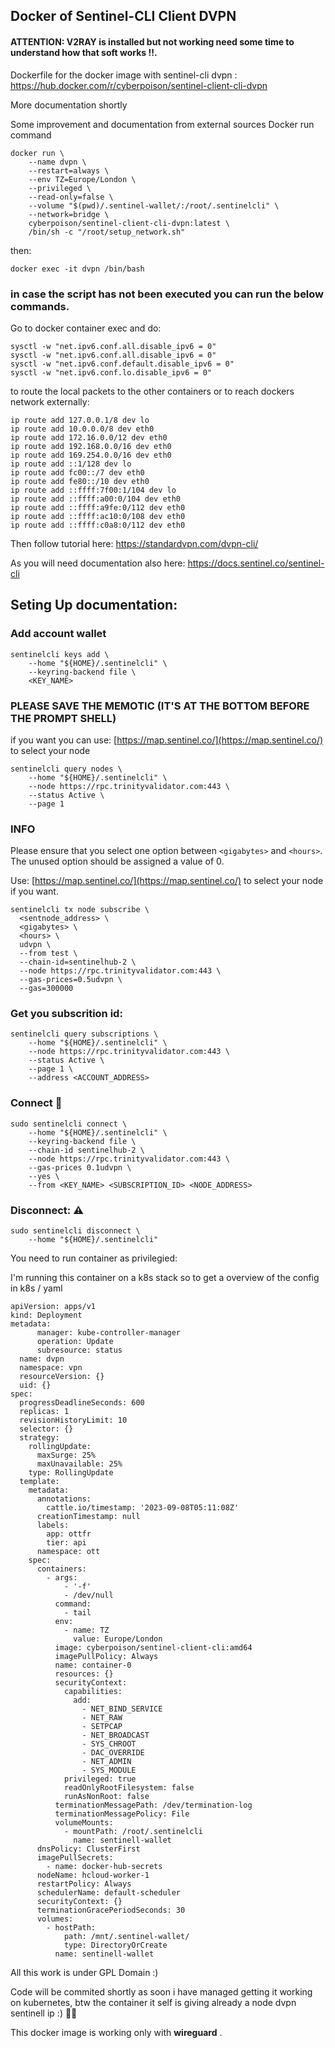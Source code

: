 ## Docker of Sentinel-CLI Client DVPN 
#### ATTENTION: V2RAY is installed but not working need some time to understand how that soft works !!.

Dockerfile for the docker image with sentinel-cli dvpn : [https://hub.docker.com/r/cyberpoison/sentinel-client-cli-dvpn
](https://hub.docker.com/r/cyberpoison/sentinel-client-cli-dvpn)

More documentation shortly

Some improvement and documentation from external sources
Docker run command
```
docker run \
    --name dvpn \
    --restart=always \
    --env TZ=Europe/London \
    --privileged \
    --read-only=false \
    --volume "$(pwd)/.sentinel-wallet/:/root/.sentinelcli" \
    --network=bridge \
    cyberpoison/sentinel-client-cli-dvpn:latest \
    /bin/sh -c "/root/setup_network.sh"
```
then:
```
docker exec -it dvpn /bin/bash
```

### in case the script has not been executed you can run the below commands.
 
Go to docker container exec and do:
```
sysctl -w "net.ipv6.conf.all.disable_ipv6 = 0"
sysctl -w "net.ipv6.conf.all.disable_ipv6 = 0"
sysctl -w "net.ipv6.conf.default.disable_ipv6 = 0"
sysctl -w "net.ipv6.conf.lo.disable_ipv6 = 0"
```
to route the local packets to the other containers or to reach dockers network externally:
```
ip route add 127.0.0.1/8 dev lo
ip route add 10.0.0.0/8 dev eth0
ip route add 172.16.0.0/12 dev eth0
ip route add 192.168.0.0/16 dev eth0
ip route add 169.254.0.0/16 dev eth0
ip route add ::1/128 dev lo
ip route add fc00::/7 dev eth0
ip route add fe80::/10 dev eth0
ip route add ::ffff:7f00:1/104 dev lo
ip route add ::ffff:a00:0/104 dev eth0
ip route add ::ffff:a9fe:0/112 dev eth0
ip route add ::ffff:ac10:0/108 dev eth0
ip route add ::ffff:c0a8:0/112 dev eth0
```

Then follow tutorial here: https://standardvpn.com/dvpn-cli/

As you will need documentation also here: https://docs.sentinel.co/sentinel-cli

## Seting Up documentation:
### Add account wallet
```
sentinelcli keys add \
    --home "${HOME}/.sentinelcli" \
    --keyring-backend file \
    <KEY_NAME> 
```
### PLEASE SAVE THE MEMOTIC (IT'S AT THE BOTTOM BEFORE THE PROMPT SHELL) 
if you want you can use: [https://map.sentinel.co/](https://map.sentinel.co/) to select your node
```
sentinelcli query nodes \
    --home "${HOME}/.sentinelcli" \
    --node https://rpc.trinityvalidator.com:443 \
    --status Active \
    --page 1
```

### INFO
Please ensure that you select one option between `<gigabytes>` and `<hours>`. The unused option should be assigned a value of 0.

Use: [https://map.sentinel.co/](https://map.sentinel.co/) to select your node if you want.

```
sentinelcli tx node subscribe \
  <sentnode_address> \
  <gigabytes> \
  <hours> \
  udvpn \
  --from test \
  --chain-id=sentinelhub-2 \
  --node https://rpc.trinityvalidator.com:443 \
  --gas-prices=0.5udvpn \
  --gas=300000
```

### Get you subscrition id:
```
sentinelcli query subscriptions \
    --home "${HOME}/.sentinelcli" \
    --node https://rpc.trinityvalidator.com:443 \
    --status Active \
    --page 1 \
    --address <ACCOUNT_ADDRESS>
```
### Connect 🚀
```
sudo sentinelcli connect \
    --home "${HOME}/.sentinelcli" \
    --keyring-backend file \
    --chain-id sentinelhub-2 \
    --node https://rpc.trinityvalidator.com:443 \
    --gas-prices 0.1udvpn \
    --yes \
    --from <KEY_NAME> <SUBSCRIPTION_ID> <NODE_ADDRESS>
```

### Disconnect: ⚠️
```
sudo sentinelcli disconnect \
    --home "${HOME}/.sentinelcli"
```

You need to run container as privilegied:

I'm running this container on a k8s stack so to get a overview of the config in k8s / yaml 
```
apiVersion: apps/v1
kind: Deployment
metadata:
      manager: kube-controller-manager
      operation: Update
      subresource: status
  name: dvpn
  namespace: vpn
  resourceVersion: {}
  uid: {}
spec:
  progressDeadlineSeconds: 600
  replicas: 1
  revisionHistoryLimit: 10
  selector: {}
  strategy:
    rollingUpdate:
      maxSurge: 25%
      maxUnavailable: 25%
    type: RollingUpdate
  template:
    metadata:
      annotations:
        cattle.io/timestamp: '2023-09-08T05:11:08Z'
      creationTimestamp: null
      labels:
        app: ottfr
        tier: api
      namespace: ott
    spec:
      containers:
        - args:
            - '-f'
            - /dev/null
          command:
            - tail
          env:
            - name: TZ
              value: Europe/London
          image: cyberpoison/sentinel-client-cli:amd64
          imagePullPolicy: Always
          name: container-0
          resources: {}
          securityContext:
            capabilities:
              add:
                - NET_BIND_SERVICE
                - NET_RAW
                - SETPCAP
                - NET_BROADCAST
                - SYS_CHROOT
                - DAC_OVERRIDE
                - NET_ADMIN
                - SYS_MODULE
            privileged: true
            readOnlyRootFilesystem: false
            runAsNonRoot: false
          terminationMessagePath: /dev/termination-log
          terminationMessagePolicy: File
          volumeMounts:
            - mountPath: /root/.sentinelcli
              name: sentinell-wallet
      dnsPolicy: ClusterFirst
      imagePullSecrets:
        - name: docker-hub-secrets
      nodeName: hcloud-worker-1
      restartPolicy: Always
      schedulerName: default-scheduler
      securityContext: {}
      terminationGracePeriodSeconds: 30
      volumes:
        - hostPath:
            path: /mnt/.sentinel-wallet/
            type: DirectoryOrCreate
          name: sentinell-wallet
```

All this work is under GPL Domain :) 

Code will be commited shortly as soon i have managed getting it working on kubernetes, btw the container it self is giving already a node dvpn sentinell ip :) 🚀🚀

This docker image is working only with **wireguard** .


